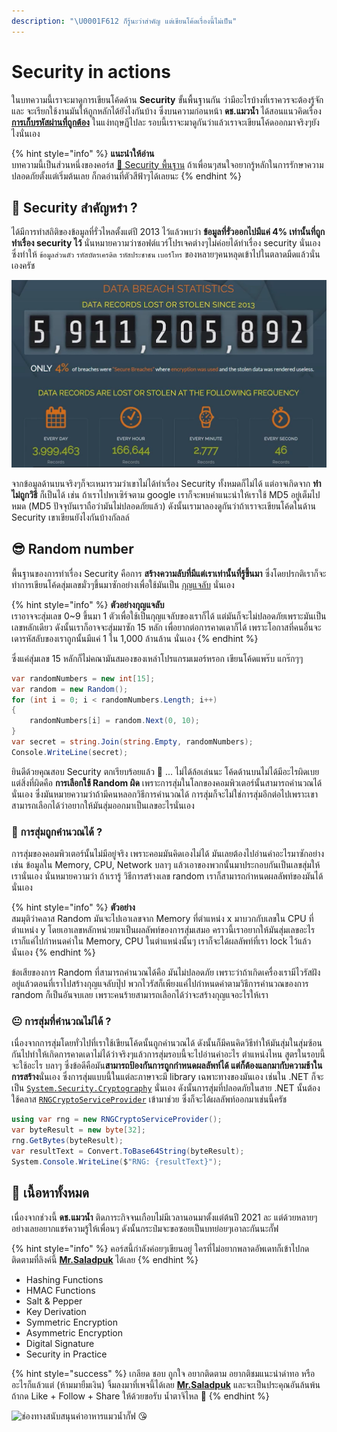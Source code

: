 ```yaml
---
description: "\U0001F612 ก็รู้นะว่าสำคัญ แต่เขียนโค้ดเรื่องนี้ไม่เป็น"
---
```


# Security in actions

ในบทความนี้เราจะมาดูการเขียนโค้ดด้าน **Security** ขั้นพื้นฐานกัน ว่ามีอะไรบ้างที่เราควรจะต้องรู้จัก และ จะเรียกใช้งานมันให้ถูกหลักได้ยังไงกันบ้าง ซึ่งบนความก่อนหน้า **ดช.แมวน้ำ** ได้สอนแนวคิดเรื่อง [**การเก็บรหัสผ่านที่ถูกต้อง**](https://www.saladpuk.com/basic/security101/secure-password) ในแง่ทฤษฎีไปละ รอบนี้เราจะมาดูกันว่าแล้วเราจะเขียนโค้ดออกมาจริงๆยังไงนั่นเอง

{% hint style="info" %}
**แนะนำให้อ่าน**  
บทความนี้เป็นส่วนหนึ่งของคอร์ส [👦 Security พื้นฐาน](https://saladpuk.gitbook.io/learn/basic/security101) ถ้าเพื่อนๆสนใจอยากรู้หลักในการรักษาความปลอดภัยตั้งแต่เริ่มต้นเลย ก็กดอ่านที่ตัวสีฟ้าๆได้เลยนะ
{% endhint %}

## 🤨 Security สำคัญหร๋า ?

ได้มีการทำสถิติของข้อมูลที่รั่วไหลตั้งแต่ปี 2013 ไว้แล้วพบว่า **ข้อมูลที่รั่วออกไปมีแค่ 4% เท่านั้นที่ถูกทำเรื่อง security ไว้** นั่นหมายความว่าซอฟต์แวร์โปรเจคต่างๆไม่ค่อยได้ทำเรื่อง security นั่นเอง ซึ่งทำให้ `ข้อมูลส่วนตัว` `รหัสบัตรเครดิต` `รหัสประชาชน` `เบอร์โทร` ของหลายๆคนหลุดเข้าไปในตลาดมืดแล้วนั่นเองครัช 

![&#xE21;&#xE34;&#xE19;&#xE48;&#xE32;&#xE1A;&#xE23;&#xE34;&#xE29;&#xE31;&#xE17;&#xE1B;&#xE23;&#xE30;&#xE01;&#xE31;&#xE19;&#xE42;&#xE17;&#xE23;&#xE21;&#xE32;&#xE2B;&#xE32;&#xE1C;&#xE21;&#xE1A;&#xE48;&#xE2D;&#xE22;&#xE08;&#xE38;&#xE07; &#x1F923;](../../.gitbook/assets/image%20%281%29.png)

จากข้อมูลด้านบนจริงๆก็จะเหมารวมว่าเขาไม่ได้ทำเรื่อง Security ทั้งหมดก็ไม่ได้ แต่อาจเกิดจาก **ทำไม่ถูกวิธี** ก็เป็นได้ เช่น ถ้าเราไปหาเซิร์จตาม google เราก็จะพบคำแนะนำให้เราใช้ MD5 อยู่เต็มไปหมด \(MD5 ปัจจุบันเราถือว่ามันไม่ปลอดภัยแล้ว\) ดังนั้นเรามาลองดูกันว่าถ้าเราจะเขียนโค้ดในด้าน Security เขาเขียนยังไงกันบ้างกัลลล์

## 😎 Random number

พื้นฐานของการทำเรื่อง Security คือการ **สร้างความลับที่มีแต่เราเท่านั้นที่รู้ขึ้นมา** ซึ่งโดยปรกติเราก็จะทำการเขียนโค้ดสุ่มเลขมั่วๆขึ้นมาซักอย่างเพื่อใช้มันเป็น [กุญแจลับ](https://www.saladpuk.com/basic/security101/https-in-a-nutshell#undefined-2) นั่นเอง

{% hint style="info" %}
**ตัวอย่างกุญแจลับ**  
เราอาจจะสุ่มเลข 0~9 ขึ้นมา 1 ตัวเพื่อใช้เป็นกุญแจลับของเราก็ได้ แต่มันก็จะไม่ปลอดภัยเพราะมันเป็นเลขหลักเดียว ดังนั้นเราก็อาจจะสุ่มมาซัก 15 หลัก เพื่อยากต่อการคาดเดาก็ได้ เพราะโอกาสที่คนอื่นจะเดารหัสลับของเราถูกนั้นมีแค่ 1 ใน 1,000 ล้านล้าน นั่นเอง
{% endhint %}

ซึ่งแค่สุ่มเลข 15 หลักก็ไม่คณามันสมองของเหล่าโปรแกรมเมอร์หรอก เขียนโค้ดแพร๊บ แกร๊กๆๆ

```csharp
var randomNumbers = new int[15];
var random = new Random();
for (int i = 0; i < randomNumbers.Length; i++)
{
    randomNumbers[i] = random.Next(0, 10);
}
var secret = string.Join(string.Empty, randomNumbers);
Console.WriteLine(secret);
```

ยินดีด้วยคุณสอบ Security ตกเรียบร้อยแล้ว 🤣 ... ไม่ได้ล้อเล่นนะ โค้ดด้านบนไม่ได้มีอะไรผิดเบย แต่สิ่งที่ผิดคือ **การเลือกใช้ Random ผิด** เพราะการสุ่มในโลกของคอมพิวเตอร์นั้นสามารถคำนวณได้นั่นเอง ซึ่งมันหมายความว่าถ้ามีคนหลอกวิธีการคำนวณได้ การสุ่มก็จะไม่ใช่การสุ่มอีกต่อไปเพราะเขาสามารถเลือกได้ว่าอยากให้มันสุ่มออกมาเป็นเลขอะไรนั่นเอง

### 🤔 การสุ่มถูกคำนวณได้ ?

การสุ่มของคอมพิวเตอร์นั้นไม่มีอยู่จริง เพราะคอมมันคิดเองไม่ได้ มันเลยต้องไปอ่านค่าอะไรมาซักอย่าง เช่น ข้อมูลใน Memory, CPU, Network บลาๆ แล้วเอาของพวกนั้นมาประกอบกันเป็นเลขสุ่มให้เรานั่นเอง นั่นหมายความว่า ถ้าเรารู้ วิธีการสร้างเลข random เราก็สามารถกำหนดผลลัพท์ของมันได้นั่นเอง

{% hint style="info" %}
**ตัวอย่าง**  
สมมุติว่าคลาส Random มันจะไปเอาเลขจาก Memory ที่ตำแหน่ง x มาบวกกับเลขใน CPU ที่ตำแหน่ง y โดยเอาเลขหลักหน่วยมาเป็นผลลัพท์ของการสุ่มเสมอ คราวนี้เราอยากให้มันสุ่มเลขอะไร เราก็แค่ไปกำหนดค่าใน Memory, CPU ในตำแหน่งนั้นๆ เราก็จะได้ผลลัพท์ที่เรา lock ไว้แล้วนั่นเอง
{% endhint %}

ข้อเสียของการ Random ที่สามารถคำนวณได้คือ มันไม่ปลอดภัย เพราะว่าถ้าเกิดเครื่องเรามีไวรัสฝังอยู่แล้วตอนที่เราไปสร้างกุญแจลับปุ๊ป พวกไวรัสก็เพียงแค่ไปกำหนดค่าตามวิธีการคำนวณของการ random ก็เป็นอันจบเลย เพราะคนร้ายสามารถเลือกได้ว่าจะสร้างกุญแจอะไรให้เรา

### 😐 การสุ่มที่คำนวณไม่ได้ ?

เนื่องจากการสุ่มโดยทั่วไปที่เราใช้เขียนโค้ดนั้นถูกคำนวณได้ ดังนั้นก็มีคนคิดวิธีทำให้มันสุ่มในสุ่มซ้อนกันไปทำให้เกิดการคาดเดาไม่ได้ว่าจริงๆแล้วการสุ่มรอบนี้จะไปอ่านค่าอะไร ตำแหน่งไหน สูตรในรอบนี้จะใช้อะไร บลาๆ ซึ่งข้อดีคือมัน**สามารถป้องกันการถูกกำหนดผลลัพท์ได้ แต่ก็ต้องแลกมากับความช้าในการสร้าง**นั่นเอง ซึ่งการสุ่มแบบนี้ในแต่ละภาษาจะมี library เฉพาะทางของมันเอง เช่นใน .NET ก็จะเป็น [`System.Security.Cryptography`](https://docs.microsoft.com/en-us/dotnet/api/system.security.cryptography?view=net-5.0) นั่นเอง ดังนั้นการสุ่มที่ปลอดภัยในสาย .NET นั้นต้องใช้คลาส [`RNGCryptoServiceProvider`](https://docs.microsoft.com/en-us/dotnet/api/system.security.cryptography.rngcryptoserviceprovider?view=net-5.0) เข้ามาช่วย ซึ่งก็จะได้ผลลัพท์ออกมาเช่นนี้ครัช

```csharp
using var rng = new RNGCryptoServiceProvider();
var byteResult = new byte[32];
rng.GetBytes(byteResult);
var resultText = Convert.ToBase64String(byteResult);
System.Console.WriteLine($"RNG: {resultText}");
```

## 🧭 เนื้อหาทั้งหมด

เนื่องจากช่วงนี้ **ดช.แมวน้ำ** ติดภาระกิจจนเกือบไม่มีเวลานอนมาตั้งแต่ต้นปี 2021 ละ แต่ด้วยหลายๆอย่างเลยอยากแชร์ความรู้ให้เพื่อนๆ ดังนั้นกระป๋มจะขอซอยเป็นบทย่อยๆเอาละกันนะกั๊ฟ

{% hint style="info" %}
คอร์สนี้กำลังค่อยๆเขียนอยู่ ใครที่ไม่อยากพลาดอัพเดทก็เข้าไปกดติดตามที่ลิงค์นี้ [**Mr.Saladpuk**](https://www.facebook.com/mr.saladpuk) ได้เลย 
{% endhint %}

* Hashing Functions
* HMAC Functions
* Salt & Pepper
* Key Derivation
* Symmetric Encryption
* Asymmetric Encryption
* Digital Signature
* Security in Practice

{% hint style="success" %}
เกลียด ชอบ ถูกใจ อยากติดตาม อยากติชมแนะนำด่าทอ หรืออะไรก็แล้วแต่ \(ห้ามมายืมเงิน\) จิ้มลงมาที่เพจนี้ได้เลย [**Mr.Saladpuk**](https://www.facebook.com/mr.saladpuk) และจะเป็นประคุณอันล้นพ้นถ้ากด Like + Follow + Share ให้ด้วยขอรับ น้ำตาจิไหล 🥺
{% endhint %}

![&#xE0A;&#xE48;&#xE2D;&#xE07;&#xE17;&#xE32;&#xE07;&#xE2A;&#xE19;&#xE31;&#xE1A;&#xE2A;&#xE19;&#xE38;&#xE19;&#xE04;&#xE48;&#xE32;&#xE2D;&#xE32;&#xE2B;&#xE32;&#xE23;&#xE41;&#xE21;&#xE27;&#xE19;&#xE49;&#xE33;&#xE01;&#xE31;&#xE4A;&#xE1F; &#x1F618;](../../.gitbook/assets/promptpay.png)


